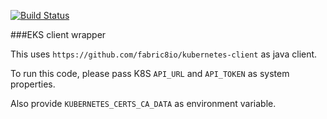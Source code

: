 [![Build Status](https://travis-ci.org/avpatel257/lambda-k8s-client.svg?branch=master)](https://travis-ci.org/avpatel257/lambda-k8s-client)


###EKS client wrapper

This uses `https://github.com/fabric8io/kubernetes-client` as java client.

To run this code, please pass K8S `API_URL` and `API_TOKEN` as system properties.

Also provide `KUBERNETES_CERTS_CA_DATA` as environment variable. 